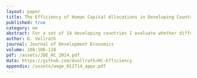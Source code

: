 ```yaml
---
layout: paper
title: The Efficiency of Human Capital Allocations in Developing Countries
published: true
category: me
abstract: For a set of 14 developing countries I evaluate whether differences in the marginal product of human capital between sectors - estimated from individual-level wage data - have meaningful effects on aggregate productivity. Under the most generous assumptions regarding the homogeneity of human capital, my analysis shows that equalizing the marginal product of human capital between sectors leads to gains in output of less than 5\% for most countries. These estimated gains of reallocation represent an upper bound as some of the observed differences in marginal products between sectors are due to unmeasured human capital. Under reasonable assumptions on the amount of unmeasured human capital the gains from reallocation fall well below 3\%. Compared to similar estimates made using data from the U.S., developing countries would gain more from a reallocation of human capital, but the differences are too small to account for a meaningful portion of the gap in income per capita with the United States.
author: D. Vollrath
journal: Journal of Development Economics
volume: 108:106-118
pdf: /assets/JDE_HC_2014.pdf
data: https://github.com/dvollrath/HC-Efficiency
appendix: /assets/wage_012714_appx.pdf
---
```

